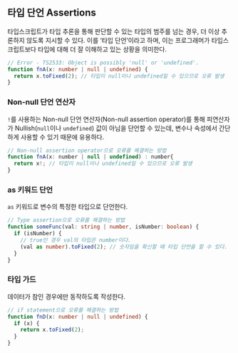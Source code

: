 
## 타입 단언 Assertions

타입스크립트가 타입 추론을 통해 판단할 수 있는 타입의 범주를 넘는 경우, 더 이상 추론하지 않도록 지시할 수 있다. 이를 ‘타입 단언’이라고 하며, 이는 프로그래머가 타입스크립트보다 타입에 대해 더 잘 이해하고 있는 상황을 의미한다.

```ts
// Error - TS2533: Object is possibly 'null' or 'undefined'.
function fnA(x: number | null | undefined) {
  return x.toFixed(2); // 타입이 null이나 undefined일 수 있으므로 오류 발생
}
```

### Non-null 단언 연산자

`!`를 사용하는 Non-null 단언 연산자(Non-null assertion operator)를 통해 피연산자가 Nullish(`null`이나 `undefined`) 값이 아님을 단언할 수 있는데, 변수나 속성에서 간단하게 사용할 수 있기 때문에 유용하다.

```js
// Non-null assertion operator으로 오류를 해결하는 방법
function fnA(x: number | null | undefined) : number{
  return x!; // 타입이 null이나 undefined일 수 있으므로 오류 발생
}
```

### as 키워드 단언
`as` 키워드로 변수의 특정한 타입으로 단언한다.
```ts
// Type assertion으로 오류를 해결하는 방법
function someFunc(val: string | number, isNumber: boolean) {
  if (isNumber) {
    // true인 경우 val의 타입은 number이다.
    (val as number).toFixed(2); // 숫자임을 확신할 때 타입 단언을 할 수 있다. 
  }
}
```
### 타입 가드
데이터가 참인 경우에만 동작하도록 작성한다.
```ts
// if statement으로 오류를 해결하는 방법
function fnD(x: number | null | undefined) {
  if (x) {
    return x.toFixed(2);
  }
}
```
